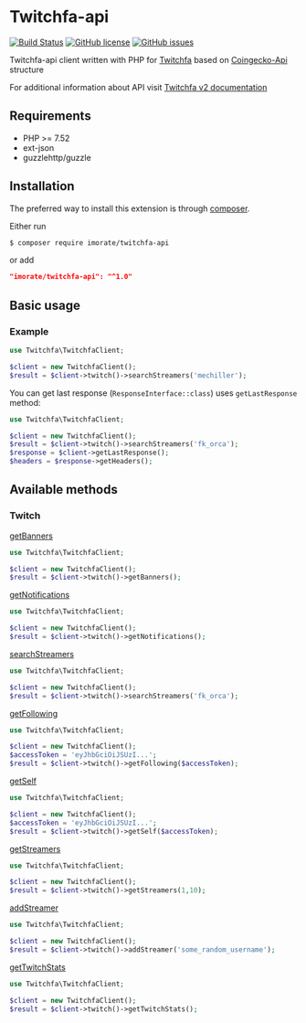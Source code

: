 # Twitchfa-api

[![Build Status](https://travis-ci.com/Imorate/Twitchfa-api.svg?branch=main)](https://travis-ci.com/Imorate/Twitchfa-api)
[![GitHub license](https://img.shields.io/github/license/Imorate/Twitchfa-api)](https://github.com/Imorate/Twitchfa-api/blob/main/LICENSE)
[![GitHub issues](https://img.shields.io/github/issues/Imorate/Twitchfa-api)](https://github.com/Imorate/Twitchfa-api/issues)


Twitchfa-api client written with PHP for [Twitchfa](https://Twitchfa.com) based on
[Coingecko-Api](https://github.com/codenix-sv/coingecko-api) structure

For additional information about API visit [Twitchfa v2 documentation](https://api.twitchfa.com/v2/docs)

## Requirements
* PHP >= 7.52
* ext-json
* guzzlehttp/guzzle

## Installation

The preferred way to install this extension is through [composer](http://getcomposer.org/download/).

Either run

```bash
$ composer require imorate/twitchfa-api
```
or add

```json
"imorate/twitchfa-api": "^1.0"
```

## Basic usage 
### Example

```php
use Twitchfa\TwitchfaClient;

$client = new TwitchfaClient();
$result = $client->twitch()->searchStreamers('mechiller');
```

You can get last response (`ResponseInterface::class`) uses `getLastResponse` method:

```php
use Twitchfa\TwitchfaClient;

$client = new TwitchfaClient();
$result = $client->twitch()->searchStreamers('fk_orca');
$response = $client->getLastResponse();
$headers = $response->getHeaders();
```

## Available methods
### Twitch

[getBanners](https://api.twitchfa.com/v2/docs/#/default/TwitchController_getBanners)
```php
use Twitchfa\TwitchfaClient;

$client = new TwitchfaClient();
$result = $client->twitch()->getBanners();
```

[getNotifications](https://api.twitchfa.com/v2/docs/#/default/TwitchController_getNotifications)
```php
use Twitchfa\TwitchfaClient;

$client = new TwitchfaClient();
$result = $client->twitch()->getNotifications();
```

[searchStreamers](https://api.twitchfa.com/v2/docs/#/default/TwitchController_searchStreamers)
```php
use Twitchfa\TwitchfaClient;

$client = new TwitchfaClient();
$result = $client->twitch()->searchStreamers('fk_orca');
```

[getFollowing](https://api.twitchfa.com/v2/docs/#/default/TwitchController_getFollowing)
```php
use Twitchfa\TwitchfaClient;

$client = new TwitchfaClient();
$accessToken = 'eyJhbGciOiJSUzI...';
$result = $client->twitch()->getFollowing($accessToken);
```

[getSelf](https://api.twitchfa.com/v2/docs/#/default/TwitchController_getSelf)
```php
use Twitchfa\TwitchfaClient;

$client = new TwitchfaClient();
$accessToken = 'eyJhbGciOiJSUzI...';
$result = $client->twitch()->getSelf($accessToken);
```

[getStreamers](https://api.twitchfa.com/v2/docs/#/default/TwitchController_getStreamers)
```php
use Twitchfa\TwitchfaClient;

$client = new TwitchfaClient();
$result = $client->twitch()->getStreamers(1,10);
```

[addStreamer](https://api.twitchfa.com/v2/docs/#/default/TwitchController_addStreamer)
```php
use Twitchfa\TwitchfaClient;

$client = new TwitchfaClient();
$result = $client->twitch()->addStreamer('some_random_username');
```

[getTwitchStats](https://api.twitchfa.com/v2/docs/#/default/TwitchController_getTwitchStats)
```php
use Twitchfa\TwitchfaClient;

$client = new TwitchfaClient();
$result = $client->twitch()->getTwitchStats();
```
